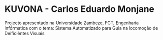 # KUVONA - Carlos Eduardo Monjane
Projecto apresentado na Universidade Zambeze, FCT, Engenharia Infórmatica com o tema: Sistema Automatizado para Guia na locomoção de Deificiêntes Visuais
